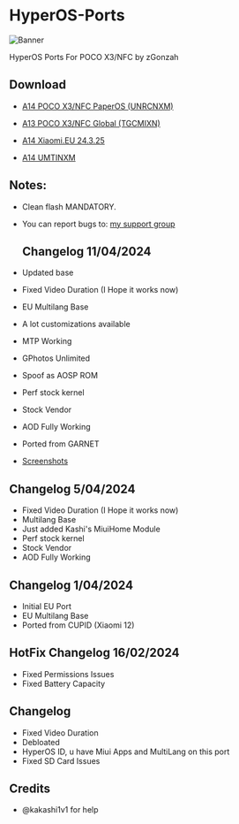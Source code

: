 # HyperOS-Ports
![Banner](https://github.com/zGonzah/HyperOS-Ports/assets/83481962/edbc44de-20d1-4e95-ac43-163b810ea618)

HyperOS Ports For POCO X3/NFC by zGonzah

## Download
- [A14 POCO X3/NFC PaperOS (UNRCNXM)](https://drive.google.com/file/d/1vKXcbZDIdiDN3al18g9cU3I9Bn3OzJtL/view?usp=sharing)
  
- [A13 POCO X3/NFC Global (TGCMIXN)](https://drive.google.com/file/d/1DDuyJcQbx07Sfsv-sT-rV8rLFKUykIQO/view?usp=sharing)

- [A14 Xiaomi.EU 24.3.25](https://drive.google.com/file/d/1hy9sS2CCoO1PpAIMdMJxntw0cXM0JQD1/view?usp=sharing)
  
- [A14 UMTINXM](https://drive.google.com/file/d/1czr8xpf5cEVJni7Fws01-jyVN4tnRHHx/view?usp=sharing)


## Notes:
- Clean flash MANDATORY.
- You can report bugs to: [my support group](https://t.me/alexports)

  ## Changelog 11/04/2024
- Updated base
- Fixed Video Duration (I Hope it works now)
- EU Multilang Base
- A lot customizations available
- MTP Working
- GPhotos Unlimited
- Spoof as AOSP ROM
- Perf stock kernel
- Stock Vendor
- AOD Fully Working
- Ported from GARNET
- [Screenshots](https://t.me/alexportupdates/5)

## Changelog 5/04/2024
- Fixed Video Duration (I Hope it works now)
- Multilang Base
- Just added Kashi's MiuiHome Module
- Perf stock kernel
- Stock Vendor
- AOD Fully Working
  
## Changelog 1/04/2024
- Initial EU Port
- EU Multilang Base
- Ported from CUPID (Xiaomi 12)

## HotFix Changelog 16/02/2024
- Fixed Permissions Issues
- Fixed Battery Capacity

## Changelog
- Fixed Video Duration
- Debloated
- HyperOS ID, u have Miui Apps and MultiLang on this port
- Fixed SD Card Issues

## Credits
- @kakashi1v1 for help
